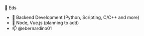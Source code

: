 👋 Eds
- 👀 Backend Development (Python, Scripting, C/C++ and more)
- 🌱 Node, Vue.js (planning to add)
- 📫 @ebernardino01

<!---
ebernardino01/ebernardino01 is a ✨ special ✨ repository because its `README.md` (this file) appears on your GitHub profile.
You can click the Preview link to take a look at your changes.
--->
